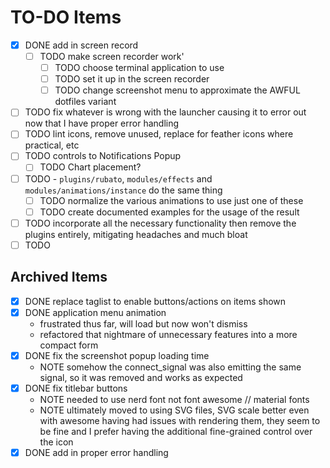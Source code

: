 # TO-DO Items


- [x] DONE  add in screen record
  - [ ] TODO make screen recorder work'
    - [ ] TODO choose terminal application to use
    - [ ] TODO set it up in the screen recorder
    - [ ] TODO change screenshot menu to approximate the AWFUL dotfiles variant
- [ ] TODO fix whatever is wrong with the launcher causing it to error out now that I have proper error handling
- [ ] TODO lint icons, remove unused, replace for feather icons where practical, etc
- [ ] TODO controls to Notifications Popup
  - [ ] TODO Chart placement?
- [ ] TODO - `plugins/rubato`, `modules/effects` and `modules/animations/instance` do the same thing
  - [ ] TODO normalize the various animations to use just one of these
  - [ ] TODO create documented examples for the usage of the result
- [ ] TODO incorporate all the necessary functionality then remove the plugins entirely, mitigating headaches and much bloat
-  [ ] TODO

## Archived Items

- [x] DONE replace taglist to enable buttons/actions on items shown
- [x] DONE application menu animation
  - frustrated thus far, will load but now won't dismiss
  - refactored that nightmare of unnecessary features into a more compact form
- [x] DONE fix the screenshot popup loading time
  - NOTE somehow the connect_signal was also emitting the same signal, so it was removed and works as expected
- [x] DONE fix titlebar buttons
  - NOTE needed to use nerd font not font awesome // material fonts
  - NOTE ultimately moved to using SVG files, SVG scale better even with awesome having had issues with rendering them, they seem to be fine and I prefer having the additional fine-grained control over the icon
- [x] DONE add in proper error handling
